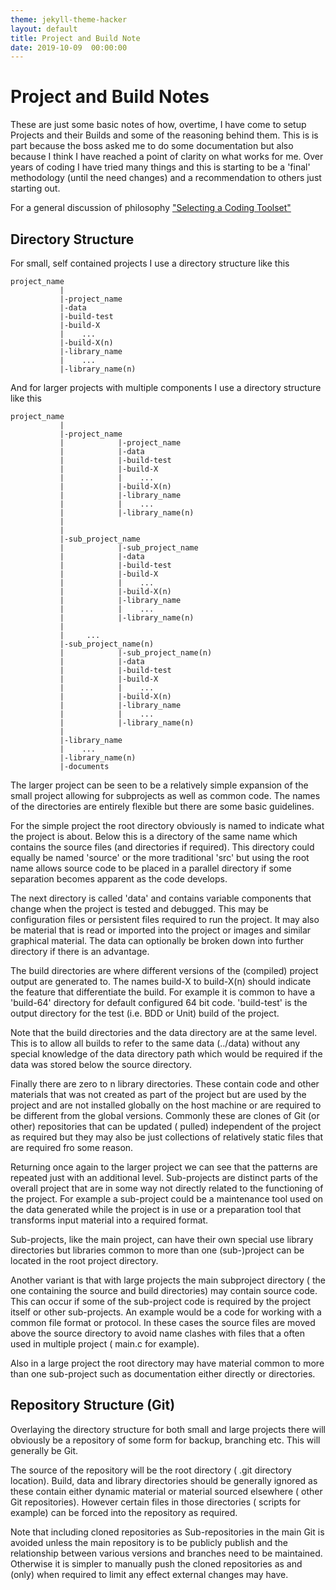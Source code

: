 ```yaml
---
theme: jekyll-theme-hacker
layout: default
title: Project and Build Note
date: 2019-10-09  00:00:00
---
```


# Project and Build Notes

These are just some basic notes of how, overtime, I have come to setup Projects and their Builds  and some of the reasoning behind them. This is is part because the boss asked me to do some documentation but also because I think I have reached a point of clarity on what works for me. Over years of coding I have tried many things and this is starting to be a 'final' methodology (until the need changes) and a recommendation to others just starting out.

For a general discussion of philosophy ["Selecting a Coding Toolset" ](../../../2019/10/08/coding-toolset-notes.html)

## Directory Structure

For small, self contained projects I use a directory structure like this

```
project_name
           |
           |-project_name 
           |-data 
           |-build-test 
           |-build-X
           |    ...
           |-build-X(n)
           |-library_name
           |    ...
           |-library_name(n)
```
And for larger projects with multiple components I use a directory structure like this

```
project_name
           |
           |-project_name 
           |            |-project_name 
           |            |-data 
           |            |-build-test 
           |            |-build-X
           |            |    ...
           |            |-build-X(n)
           |            |-library_name
           |            |    ...
           |            |-library_name(n)
           |
           |
           |-sub_project_name 
           |            |-sub_project_name 
           |            |-data 
           |            |-build-test 
           |            |-build-X
           |            |    ...
           |            |-build-X(n)
           |            |-library_name
           |            |    ...
           |            |-library_name(n)
           |
           |     ...
           |-sub_project_name(n) 
           |            |-sub_project_name(n)
           |            |-data 
           |            |-build-test 
           |            |-build-X
           |            |    ...
           |            |-build-X(n)
           |            |-library_name
           |            |    ...
           |            |-library_name(n)
           |
           |-library_name
           |    ...
           |-library_name(n)
           |-documents
```
The larger project can be seen to be a relatively simple expansion of the small project allowing for subprojects as well as common code. The names of the directories are entirely flexible but there are some basic guidelines.

For the simple project the root directory obviously is named to indicate what the project is about. Below this is a directory of the same name which contains the source files (and directories if required). This directory could equally be named 'source' or the more traditional 'src' but using the root name allows source code to be placed in a parallel directory if some separation becomes apparent as the code develops.

The next directory is called 'data' and contains variable components that change when the project is tested and debugged. This may be configuration files or persistent files required to run the project. It may also be material that is read or imported into the project or images and similar graphical material. The data can optionally be broken down into further directory if there is an advantage.

The build directories are where different versions of the (compiled) project output are generated to. The names build-X to build-X(n) should indicate the feature that differentiate  the build. For example it is common to have a 'build-64' directory for default configured 64 bit code. 'build-test' is the output directory for the test (i.e. BDD or Unit) build of the project.

Note that the build directories and the data directory are at the same level. This is to allow all builds to refer to the same data (../data) without any special knowledge of the data directory path which would be required if the data was stored below the source directory.

Finally there are zero to n library directories. These contain code and other materials that was not created as part of the project but are used by the project and are not installed globally on the host machine or are required to be different from the global versions. Commonly these are clones of Git (or other) repositories that can be updated ( pulled) independent of the project as required but they may also be just collections of relatively static files that are required fro some reason.

Returning once again to the larger project we can see that the patterns are repeated just with an additional level. Sub-projects are distinct parts of the overall project that are in some way not directly related to the functioning of the project. For example a sub-project could be a maintenance tool used on the data generated while the project is in use or a preparation tool that transforms input material into a required format.

Sub-projects, like the main project, can have their own special use library directories but libraries common to more than one (sub-)project can be located in the root project directory.

Another variant is that with large projects the main subproject directory ( the one containing the source and build directories) may contain source code. This can occur if some of the sub-project code is required by the project itself or other sub-projects. An example would be a code for working with a common file format or protocol. In these cases the source files are moved above the source directory to avoid name clashes with files that a often used in multiple project ( main.c for example).

Also in a large project the root directory may have material common to more than one sub-project such as documentation either directly or directories.

## Repository Structure (Git)

Overlaying the directory structure for both small and large projects there will obviously be a repository of some form for backup, branching etc. This will generally be Git.

The source of the repository will be the root directory ( .git directory location). Build, data and library directories should be generally ignored as these contain either dynamic material or material sourced elsewhere ( other Git repositories). However certain files in those directories ( scripts for example) can be forced into the repository as required.

Note that including cloned repositories as Sub-repositories in the main Git is avoided unless the main repository is to be publicly publish and the relationship between various versions and branches need to be maintained. Otherwise it is simpler to manually push the cloned repositories as and (only) when required to limit any effect external changes may have.

